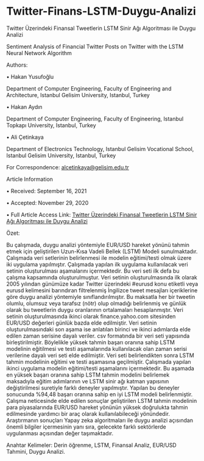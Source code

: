 # Twitter-Finans-LSTM-Duygu-Analizi

Twitter Üzerindeki Finansal Tweetlerin LSTM Sinir Ağı Algoritması ile Duygu Analizi

Sentiment Analysis of Financial Twitter Posts on Twitter with the LSTM Neural Network Algorithm

Authors:

• Hakan Yusufoğlu

Department of Computer Engineering, Faculty of Engineering and Architecture, Istanbul Gelisim University, Istanbul, Turkey

• Hakan Aydın

Department of Computer Engineering, Faculty of Engineering, Istanbul Topkapı University, Istanbul, Turkey

• Ali Çetinkaya

Department of Electronics Technology, Istanbul Gelisim Vocational School, Istanbul Gelisim University, Istanbul, Turkey

For Correspondence: alcetinkaya@gelisim.edu.tr

Article Information

• Received: September 16, 2021

• Accepted: November 29, 2020

• Full Article Access Link: [Twitter Üzerindeki Finansal Tweetlerin LSTM Sinir Ağı Algoritması ile Duygu Analizi](https://dergipark.org.tr/en/pub/veri/issue/67424/996003)

Özet:

Bu çalışmada, duygu analizi yöntemiyle EUR/USD hareket yönünü tahmin etmek için geliştirilen Uzun-Kısa Vadeli Bellek (LSTM) Modeli sunulmaktadır. Çalışmada veri setlerinin belirlenmesi ile modelin eğitimi/testi olmak üzere iki uygulama yapılmıştır. Çalışmada yapılan ilk uygulama kullanılacak veri setinin oluşturulması aşamalarını içermektedir. Bu veri seti ilk defa bu çalışma kapsamında oluşturulmuştur. Veri setinin oluşturulmasında ilk olarak 2005 yılından günümüze kadar Twitter üzerindeki #eurusd konu etiketli veya eurusd kelimesini barındıran filtrelenmiş İngilizce tweet mesajları içeriklerine göre duygu analizi yöntemiyle sınıflandırılmıştır. Bu maksatla her bir tweetin olumlu, olumsuz veya tarafsız (nötr) olup olmadığı belirlenmiş ve günlük olarak bu tweetlerin duygu oranlarının ortalamaları hesaplanmıştır. Veri setinin oluşturulmasında ikinci olarak finance.yahoo.com sitesinden EUR/USD değerleri günlük bazda elde edilmiştir. Veri setinin oluşturulmasındaki son aşama ise anlatılan birinci ve ikinci adımlarda elde edilen zaman serisine dayalı veriler. csv formatında bir veri seti yapısında birleştirilmiştir. Böylelikle yüksek tahmin başarı oranına sahip LSTM modelinin eğitilmesi ve testi aşamalarında kullanılacak olan zaman serisi verilerine dayalı veri seti elde edilmiştir. Veri seti belirlendikten sonra LSTM tahmin modelinin eğitimi ve testi aşamasına geçilmiştir. Çalışmada yapılan ikinci uygulama modelin eğitimi/testi aşamalarını içermektedir. Bu aşamada en yüksek başarı oranına sahip LSTM tahmin modelini belirlemek maksadıyla eğitim adımlarının ve LSTM sinir ağı katman yapısının değiştirilmesi suretiyle farklı deneyler yapılmıştır. Yapılan bu deneyler sonucunda %94,48 başarı oranına sahip en iyi LSTM modeli belirlenmiştir. Çalışma neticesinde elde edilen sonuçlar geliştirilen LSTM tahmin modelinin para piyasalarında EUR/USD hareket yönünün yüksek doğrulukta tahmin edilmesinde yardımcı bir araç olarak kullanılabileceği yönündedir. Araştırmanın sonuçları Yapay zeka algoritmaları ile duygu analizi açısından önemli bilgiler içermesinin yanı sıra, gelecekte farklı sektörlerde uygulanması açısından değer taşımaktadır.

Anahtar Kelimeler: Derin öğrenme, LSTM, Finansal Analiz, EUR/USD Tahmini, Duygu Analizi.

